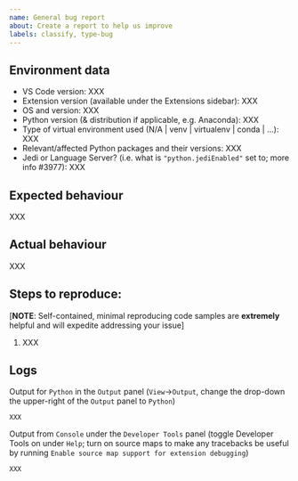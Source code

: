 ```yaml
---
name: General bug report
about: Create a report to help us improve
labels: classify, type-bug
---
```


<!-- Please search existing issues to avoid creating duplicates. -->

## Environment data

- VS Code version: XXX
- Extension version (available under the Extensions sidebar): XXX
- OS and version: XXX
- Python version (& distribution if applicable, e.g. Anaconda): XXX
- Type of virtual environment used (N/A | venv | virtualenv | conda | ...): XXX
- Relevant/affected Python packages and their versions: XXX
- Jedi or Language Server? (i.e. what is `"python.jediEnabled"` set to; more info #3977): XXX

## Expected behaviour

XXX

## Actual behaviour

XXX

## Steps to reproduce:
[**NOTE**: Self-contained, minimal reproducing code samples are **extremely** helpful and will expedite addressing your issue]

1. XXX

<!--
Note: If you think a GIF of what is happening would be helpful, consider tools like https://www.cockos.com/licecap/, https://github.com/phw/peek or https://www.screentogif.com/ .
-->

## Logs
Output for `Python` in the `Output` panel (`View`→`Output`, change the drop-down the upper-right of the `Output` panel to `Python`)

```
XXX
```

Output from `Console` under the `Developer Tools` panel (toggle Developer Tools on under `Help`; turn on source maps to make any tracebacks be useful by running `Enable source map support for extension debugging`)

```
XXX
```
